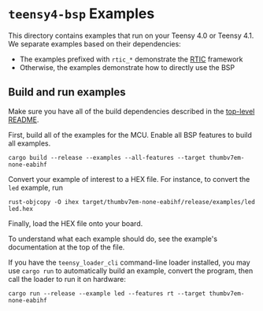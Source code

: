 # `teensy4-bsp` Examples

This directory contains examples that run on your Teensy 4.0 or Teensy 4.1.
We separate examples based on their dependencies:

- The examples prefixed with `rtic_*` demonstrate the [RTIC] framework
- Otherwise, the examples demonstrate how to directly use the BSP

[RTIC]: https://rtic.rs/0.5/book/en/

## Build and run examples

Make sure you have all of the build dependencies described in the [top-level
README](../README.md#dependencies).

First, build all of the examples for the MCU. Enable all BSP features to build
all examples.

```
cargo build --release --examples --all-features --target thumbv7em-none-eabihf
```

Convert your example of interest to a HEX file. For instance, to convert the
`led` example, run

```
rust-objcopy -O ihex target/thumbv7em-none-eabihf/release/examples/led led.hex
```

Finally, load the HEX file onto your board. 

To understand what each example should do, see the example's documentation at
the top of the file.

If you have the `teensy_loader_cli` command-line loader installed, you may use
`cargo run` to automatically build an example, convert the program, then call
the loader to run it on hardware:

```
cargo run --release --example led --features rt --target thumbv7em-none-eabihf
```
